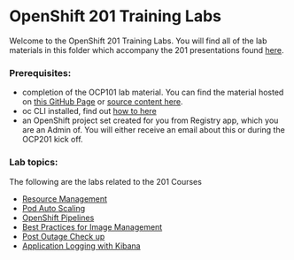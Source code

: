 # OpenShift 201 Training Labs
Welcome to the OpenShift 201 Training Labs.  You will find all of the lab materials in this folder which accompany the 201 presentations found [here](https://app.mural.co/t/platformservices5977/m/platformservices5977/1648237994578/6d72899801ba0c9b04e4f120571621c188c92036?sender=u66de390c4d3da408f9803733).


### Prerequisites:
- completion of the OCP101 lab material. You can find the material hosted on [this GitHub Page](https://ocp101-labs-d8f105-tools.apps.silver.devops.gov.bc.ca/) or [source content here](https://github.com/BCDevOps/devops-platform-workshops/tree/master/101-lab/content).
- oc CLI installed, find out [how to here](https://stackoverflow.developer.gov.bc.ca/questions/139)
- an OpenShift project set created for you from Registry app, which you are an Admin of. You will either receive an email about this or during the OCP201 kick off.


### Lab topics:

The following are the labs related to the 201 Courses
* [Resource Management](./resource-mgmt.md)
* [Pod Auto Scaling](./rh201-pod-auto-scale.md)
* [OpenShift Pipelines](./pipelines.md)
* [Best Practices for Image Management](./image-management.md)
* [Post Outage Check up](./post-outage-checkup.md)
* [Application Logging with Kibana](./logging.md)
